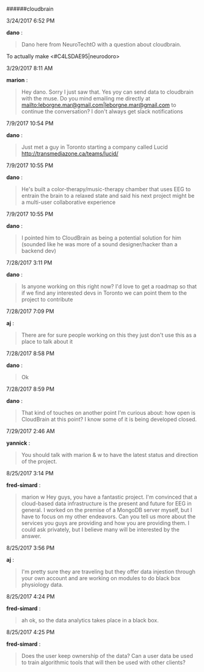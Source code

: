 ######cloudbrain

3/24/2017 6:52 PM

 **dano** :

 >Dano here from NeuroTechtO with a question about cloudbrain.

> 


> 
To actually make <#C4LSDAE95|neurodoro>

3/29/2017 8:11 AM

 **marion** :

 >Hey dano. Sorry I just saw that. Yes yoy can send data to cloudbrain with the muse. Do you mind emailing me directly at <mailto:leborgne.mar@gmail.com|leborgne.mar@gmail.com> to continue the conversation? I don't always get slack notifications 

7/9/2017 10:54 PM

 **dano** :

 >Just met a guy in Toronto starting a company called Lucid <http://transmediazone.ca/teams/lucid/>

7/9/2017 10:55 PM

 **dano** :

 >He's built a color-therapy/music-therapy chamber that uses EEG to entrain the brain to a relaxed state and said his next project might be a multi-user collaborative experience

7/9/2017 10:55 PM

 **dano** :

 >I pointed him to CloudBrain as being a potential solution for him (sounded like he was more of a sound designer/hacker than a backend dev)

7/28/2017 3:11 PM

 **dano** :

 >Is anyone working on this right now? I'd love to get a roadmap so that if we find any interested devs in Toronto we can point them to the project to contribute

7/28/2017 7:09 PM

 **aj** :

 >There are for sure people working on this they just don't use this as a place to talk about it

7/28/2017 8:58 PM

 **dano** :

 >Ok

7/28/2017 8:59 PM

 **dano** :

 >That kind of touches on another point I'm curious about: how open is CloudBrain at this point? I know some of it is being developed closed.

7/29/2017 2:46 AM

 **yannick** :

 >You should talk with marion &amp; w to have the latest status and direction of the project.

8/25/2017 3:14 PM

 **fred-simard** :

 >marion w Hey guys, you have a fantastic project. I'm convinced that a cloud-based data infrastructure is the present and future for EEG in general. I worked on the premise of a MongoDB server myself, but I have to focus on my other endeavors. Can you tell us more about the services you guys are providing and how you are providing them. I could ask privately, but I believe many will be interested by the answer.

8/25/2017 3:56 PM

 **aj** :

 >I'm pretty sure they are traveling but they offer data injestion through your own account and are working on modules to do black box physiology data.

8/25/2017 4:24 PM

 **fred-simard** :

 >ah ok, so the data analytics takes place in a black box.

8/25/2017 4:25 PM

 **fred-simard** :

 >Does the user keep ownership of the data? Can a user data be used to train algorithmic tools that will then be used with other clients?

